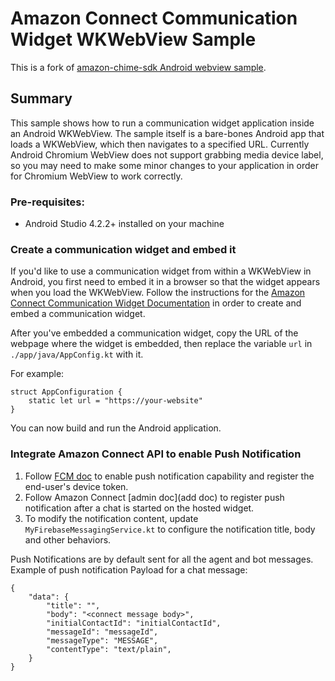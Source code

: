 # Amazon Connect Communication Widget WKWebView Sample
This is a fork of [amazon-chime-sdk Android webview sample](https://github.com/aws-samples/amazon-chime-sdk/tree/main/apps/android-webview-sample).

## Summary

This sample shows how to run a communication widget application inside an Android WKWebView. The sample itself is a bare-bones Android app that loads a WKWebView, which then navigates to a specified URL. Currently Android Chromium WebView does not support grabbing media device label, so you may need to make some minor changes to your application in order for Chromium WebView to work correctly.

### Pre-requisites:
- Android Studio 4.2.2+ installed on your machine

### Create a communication widget and embed it
If you'd like to use a communication widget from within a WKWebView in Android, you first need to embed it in a browser so that the widget appears when you load the WKWebView. Follow the instructions for the [Amazon Connect Communication Widget Documentation](https://docs.aws.amazon.com/connect/latest/adminguide/add-chat-to-website.html) in order to create and embed a communication widget.

After you've embedded a communication widget, copy the URL of the webpage where the widget is embedded, then replace the variable `url` in `./app/java/AppConfig.kt` with it.

For example:
```
struct AppConfiguration {
    static let url = "https://your-website"
}
```

You can now build and run the Android application.  

### Integrate Amazon Connect API to enable Push Notification

1. Follow [FCM doc](https://firebase.google.com/docs/cloud-messaging) to enable push notification capability and register the end-user's device token.
1. Follow Amazon Connect [admin doc](add doc) to register push notification after a chat is started on the hosted widget.
1. To modify the notification content, update `MyFirebaseMessagingService.kt` to configure the notification title, body and other behaviors.

Push Notifications are by default sent for all the agent and bot messages.
Example of push notification Payload for a chat message:
```
{
    "data": {
        "title": "",
        "body": "<connect message body>",
        "initialContactId": "initialContactId",
        "messageId": "messageId",
        "messageType": "MESSAGE",
        "contentType": "text/plain",
    }
}
```

